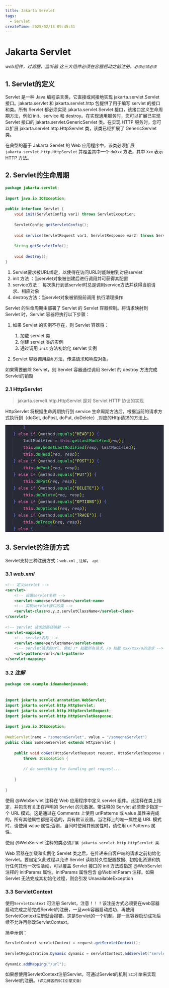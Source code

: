 ```yaml
---
title: Jakarta Servlet
tags:
  - Servlet
createTime: 2025/02/13 09:45:31
---
```




# Jakarta Servlet

*web组件，过滤器，监听器 这三大组件必须在容器启动之前注册。`必须必须必须`*

## 1. Servlet的定义

Servlet 是一种 Java 编程语言类，它直接或间接地实现 jakarta.servlet.Servlet 接口。jakarta.servlet 和 jakarta.servlet.http 包提供了用于编写 servlet 的接口和类。所有 Servlet 都必须实现 jakarta.servlet.Servlet 接口，该接口定义生命周期方法，例如 init、service 和 destroy。在实现通用服务时，您可以扩展已实现 Servlet 接口的 jakarta.servlet.GenericServlet 类。在实现 HTTP 服务时，您可以扩展 jakarta.servlet.http.HttpServlet 类，该类已经扩展了 GenericServlet 类。



在典型的基于 Jakarta Servlet 的 Web 应用程序中，该类必须扩展 `jakarta.servlet.http.HttpServlet` 并覆盖其中一个 `doXxx` 方法，其中 `Xxx` 表示 HTTP 方法。



## 2. Servlet的生命周期

```java
package jakarta.servlet;

import java.io.IOException;

public interface Servlet {
    void init(ServletConfig var1) throws ServletException;

    ServletConfig getServletConfig();

    void service(ServletRequest var1, ServletResponse var2) throws ServletException, IOException;

    String getServletInfo();

    void destroy();
}
```

1. Servlet要求被URL绑定，以使得在访问URL时能映射到对应servlet
2. init 方法 ：当servlet对象被创建后进行调用并可获得其配置
3. service方法： 每次执行到该servlet时总是调用service方法并获得当前请求、相应对象
4. destroy方法：当servlet对象被销毁前调用 执行清理操作



Servlet 的生命周期由部署了 Servlet 的 Servlet 容器控制。将请求映射到 Servlet 时，Servlet 容器将执行以下步骤：

1. 如果 Servlet 的实例不存在，则 Servlet 容器将：

   1. 加载 servlet 类
   2. 创建 servlet 类的实例
   3. 通过调用 `init` 方法初始化 servlet 实例

2. Servlet 容器调用`服务`方法，传递请求和响应对象。

   

如果需要删除 Servlet，则 Servlet 容器通过调用 Servlet 的 destroy 方法完成 Servlet的销毁



### 2.1 HttpServlet

>  jakarta.servelt.http.HttpServlet 是对 Servlet HTTP 协议的实现

HttpServlet 将根据生命周期执行到 service 生命周期方法后，根据当前的请求方式执行到（doGet, doPost, doPut, doDelete）,对应的Http请求的方法上。

![image-20250213092757461](assets/image-20250213092757461.png)



## 3. Servlet的注册方式

Servlet支持三种注册方式：`web.xml` , `注解`， `api`

### 3.1 *web.xml*

```xml
<!-- 定义servlet -->
<servlet>
    <!-- 设置servlet名称 -->
    <servlet-name>servletName</servlet-name>
    <!-- 实现servlet接口的类 -->
    <servlet-class>x.y.z.servletClassName</servlet-class>
</servlet>

<!-- servlet 请求的路径映射 -->
<servlet-mapping>
    <!-- servlet名称 -->
    <servlet-name>servletName</servlet-name>
    <!-- servlet请求的url, 例如 /* 拦截所有请求，/a 拦截 xxx/xxx/a的请求 -->
    <url-pattern>/url</url-pattern>
</servlet-mapping>
```

### 3.2 *注解*

```java
package com.example.ideamabenjavaweb;


import jakarta.servlet.annotation.WebServlet;
import jakarta.servlet.http.HttpServlet;
import jakarta.servlet.http.HttpServletRequest;
import jakarta.servlet.http.HttpServletResponse;

import java.io.IOException;

@WebServlet(name = "someoneServlet", value = "/someoneServlet")
public class SomeoneServlet extends HttpServlet {

    public void doGet(HttpServletRequest request, HttpServletResponse response) 
        throws IOException {
        
        // do something for handling get request...
        
    }

}
```

使用 @WebServlet 注释在 Web 应用程序中定义 servlet 组件。此注释在类上指定，并包含有关正在声明的 Servlet 的元数据。带注释的 Servlet 必须至少指定一个 URL 模式。这是通过在 Comments 上使用 urlPatterns 或 value 属性来完成的。所有其他属性都是可选的，具有默认设置。当注释上的唯一属性是 URL 模式时，请使用 value 属性;否则，当同时使用其他属性时，请使用 urlPatterns 属性。

使用 @WebServlet 注释的类必须`扩展 jakarta.servlet.http.HttpServlet 类`.

Web 容器在加载和实例化 Servlet 类之后，在传递来自客户端的请求之前初始化 Servlet。要自定义此过程以允许 Servlet 读取持久性配置数据、初始化资源和执行任何其他一次性活动，可以覆盖 Servlet 接口的 init 方法或指定 @WebServlet 注释的 initParams 属性。initParams 属性包含 @WebInitParam 注释。如果 Servlet 无法完成其初始化过程，则会引发 UnavailableException



### 3.3 ServletContext

使用`ServletContext` 可注册 Servlet，注意！！！该注册方式必须要在web容器启动完成之前完成Servlet的注册，一旦web容器启动成功，再使用ServletContext注册就会报错。这是Servlet的一个机制。即一旦容器启动成功后续不允许再修改ServletContext。

简单示例：

```java
ServletContext servletContext = request.getServletContext();

ServletRegistration.Dynamic dynamic = servletContext.addServlet("servletName", "servletClassName");

dynamic.addMapping("/url");
```

如果想使用ServletContext注册Servlet，可通过Servlet的机制 `SCI引擎`来实现Servlet的注册。`（详见博客的SCI引擎文章）`